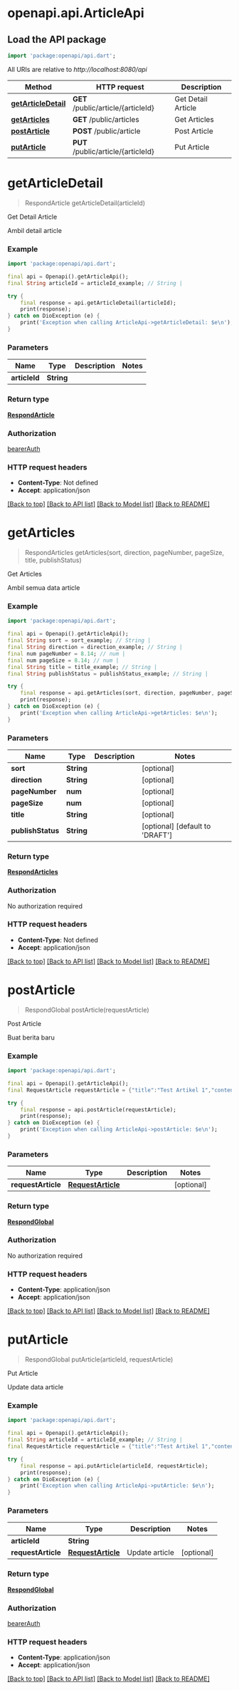 # openapi.api.ArticleApi

## Load the API package
```dart
import 'package:openapi/api.dart';
```

All URIs are relative to *http://localhost:8080/api*

Method | HTTP request | Description
------------- | ------------- | -------------
[**getArticleDetail**](ArticleApi.md#getarticledetail) | **GET** /public/article/{articleId} | Get Detail Article
[**getArticles**](ArticleApi.md#getarticles) | **GET** /public/articles | Get Articles
[**postArticle**](ArticleApi.md#postarticle) | **POST** /public/article | Post Article
[**putArticle**](ArticleApi.md#putarticle) | **PUT** /public/article/{articleId} | Put Article


# **getArticleDetail**
> RespondArticle getArticleDetail(articleId)

Get Detail Article

Ambil detail article

### Example
```dart
import 'package:openapi/api.dart';

final api = Openapi().getArticleApi();
final String articleId = articleId_example; // String | 

try {
    final response = api.getArticleDetail(articleId);
    print(response);
} catch on DioException (e) {
    print('Exception when calling ArticleApi->getArticleDetail: $e\n');
}
```

### Parameters

Name | Type | Description  | Notes
------------- | ------------- | ------------- | -------------
 **articleId** | **String**|  | 

### Return type

[**RespondArticle**](RespondArticle.md)

### Authorization

[bearerAuth](../README.md#bearerAuth)

### HTTP request headers

 - **Content-Type**: Not defined
 - **Accept**: application/json

[[Back to top]](#) [[Back to API list]](../README.md#documentation-for-api-endpoints) [[Back to Model list]](../README.md#documentation-for-models) [[Back to README]](../README.md)

# **getArticles**
> RespondArticles getArticles(sort, direction, pageNumber, pageSize, title, publishStatus)

Get Articles

Ambil semua data article

### Example
```dart
import 'package:openapi/api.dart';

final api = Openapi().getArticleApi();
final String sort = sort_example; // String | 
final String direction = direction_example; // String | 
final num pageNumber = 8.14; // num | 
final num pageSize = 8.14; // num | 
final String title = title_example; // String | 
final String publishStatus = publishStatus_example; // String | 

try {
    final response = api.getArticles(sort, direction, pageNumber, pageSize, title, publishStatus);
    print(response);
} catch on DioException (e) {
    print('Exception when calling ArticleApi->getArticles: $e\n');
}
```

### Parameters

Name | Type | Description  | Notes
------------- | ------------- | ------------- | -------------
 **sort** | **String**|  | [optional] 
 **direction** | **String**|  | [optional] 
 **pageNumber** | **num**|  | [optional] 
 **pageSize** | **num**|  | [optional] 
 **title** | **String**|  | [optional] 
 **publishStatus** | **String**|  | [optional] [default to 'DRAFT']

### Return type

[**RespondArticles**](RespondArticles.md)

### Authorization

No authorization required

### HTTP request headers

 - **Content-Type**: Not defined
 - **Accept**: application/json

[[Back to top]](#) [[Back to API list]](../README.md#documentation-for-api-endpoints) [[Back to Model list]](../README.md#documentation-for-models) [[Back to README]](../README.md)

# **postArticle**
> RespondGlobal postArticle(requestArticle)

Post Article

Buat berita baru

### Example
```dart
import 'package:openapi/api.dart';

final api = Openapi().getArticleApi();
final RequestArticle requestArticle = {"title":"Test Artikel 1","content":"In itest isi artikelnya 1","thumbnail":"{{SAMPLE_IMAGE}}","publishStatus":"DRAFT"}; // RequestArticle | 

try {
    final response = api.postArticle(requestArticle);
    print(response);
} catch on DioException (e) {
    print('Exception when calling ArticleApi->postArticle: $e\n');
}
```

### Parameters

Name | Type | Description  | Notes
------------- | ------------- | ------------- | -------------
 **requestArticle** | [**RequestArticle**](RequestArticle.md)|  | [optional] 

### Return type

[**RespondGlobal**](RespondGlobal.md)

### Authorization

No authorization required

### HTTP request headers

 - **Content-Type**: application/json
 - **Accept**: application/json

[[Back to top]](#) [[Back to API list]](../README.md#documentation-for-api-endpoints) [[Back to Model list]](../README.md#documentation-for-models) [[Back to README]](../README.md)

# **putArticle**
> RespondGlobal putArticle(articleId, requestArticle)

Put Article

Update data article

### Example
```dart
import 'package:openapi/api.dart';

final api = Openapi().getArticleApi();
final String articleId = articleId_example; // String | 
final RequestArticle requestArticle = {"title":"Test Artikel 1","content":"In itest isi artikelnya 1","thumbnail":"{{SAMPLE_IMAGE}}","publishStatus":"DRAFT"}; // RequestArticle | Update article

try {
    final response = api.putArticle(articleId, requestArticle);
    print(response);
} catch on DioException (e) {
    print('Exception when calling ArticleApi->putArticle: $e\n');
}
```

### Parameters

Name | Type | Description  | Notes
------------- | ------------- | ------------- | -------------
 **articleId** | **String**|  | 
 **requestArticle** | [**RequestArticle**](RequestArticle.md)| Update article | [optional] 

### Return type

[**RespondGlobal**](RespondGlobal.md)

### Authorization

[bearerAuth](../README.md#bearerAuth)

### HTTP request headers

 - **Content-Type**: application/json
 - **Accept**: application/json

[[Back to top]](#) [[Back to API list]](../README.md#documentation-for-api-endpoints) [[Back to Model list]](../README.md#documentation-for-models) [[Back to README]](../README.md)

